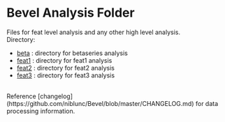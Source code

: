 # Bevel Analysis Folder
Files for feat level analysis and any other high level analysis.  
Directory:  
* [beta]()  : directory for betaseries analysis 
* [feat1]() : directory for feat1 analysis 
* [feat2]() : directory for feat2 analysis
* [feat3]() : directory for feat3 analysis  
<br>
Reference [changelog](https://github.com/niblunc/Bevel/blob/master/CHANGELOG.md) for data processing information. 
